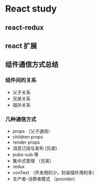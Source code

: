 # React study

## react-redux

## react 扩展

## 组件通信方式总结

### 组件间的关系
- 父子关系
- 兄弟关系
- 祖孙关系
### 几种通信方式
- props （父子通信）
 - children props
 - render props
- 消息订阅与发布 (兄弟)
 - pubs-sub 等
- 集中式管理 （兄弟）
 - redux
- conText （开发用的少，封装插件用的多）
 - 生产者-消费者模式 （provider）